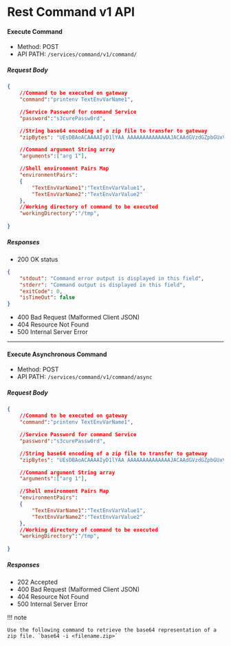 # Rest Command v1 API

#### Execute Command
- Method: POST
- API PATH: `/services/command/v1/command/`
##### Request Body
``` JSON
{
    //Command to be executed on gateway
    "command":"printenv TextEnvVarName1",

    //Service Password for command Service
    "password":"s3curePassw0rd",

    //String base64 encoding of a zip file to transfer to gateway
    "zipBytes": "UEsDBAoACAAAAIyD1lYAA AAAAAAAAAAAAAAJACAAdGVzdGZpbGUxVVQNAAfprpRk6a6UZOmulGR1eAsAAQT1AQAABBQAAABQSwcIAAAAAAAAAAAAAAAAUEsBAgoDCgAIAAAAjIPWVgAAAAAAAAAAAAAAAAkAIAAAAAAAAAAAAKSBAAAAAHRlc3RmaWxlMVVUDQAH6a6UZOmulGTprpRkdXgLAAEE9QEAAAQUAAAAUEsFBgAAAAABAAEAVwAAAFcAAAAAAA==",

    //Command argument String array
    "arguments":["arg 1"],

    //Shell environment Pairs Map
    "environmentPairs": 
    {
        "TextEnvVarName1":"TextEnvVarValue1",
        "TextEnvVarName2":"TextEnvVarValue2"
    },
    //Working directory of command to be executed
    "workingDirectory":"/tmp",
    
}
```

##### Responses
- 200 OK status

```JSON
{
    "stdout": "Command error output is displayed in this field",
    "stderr": "Command output is displayed in this field",
    "exitCode": 0,
    "isTimeOut": false
}
```

- 400 Bad Request (Malformed Client JSON)
- 404 Resource Not Found
- 500 Internal Server Error

 --- 

#### Execute Asynchronous Command
- Method: POST
- API PATH: `/services/command/v1/command/async`
##### Request Body
``` JSON
{
    //Command to be executed on gateway
    "command":"printenv TextEnvVarName1",

    //Service Password for command Service
    "password":"s3curePassw0rd",

    //String base64 encoding of a zip file to transfer to gateway
    "zipBytes": "UEsDBAoACAAAAIyD1lYAA AAAAAAAAAAAAAAJACAAdGVzdGZpbGUxVVQNAAfprpRk6a6UZOmulGR1eAsAAQT1AQAABBQAAABQSwcIAAAAAAAAAAAAAAAAUEsBAgoDCgAIAAAAjIPWVgAAAAAAAAAAAAAAAAkAIAAAAAAAAAAAAKSBAAAAAHRlc3RmaWxlMVVUDQAH6a6UZOmulGTprpRkdXgLAAEE9QEAAAQUAAAAUEsFBgAAAAABAAEAVwAAAFcAAAAAAA==",

    //Command argument String array
    "arguments":["arg 1"],

    //Shell environment Pairs Map
    "environmentPairs": 
    {
        "TextEnvVarName1":"TextEnvVarValue1",
        "TextEnvVarName2":"TextEnvVarValue2"
    },
    //Working directory of command to be executed
    "workingDirectory":"/tmp",
    
}
```

##### Responses
- 202 Accepted
- 400 Bad Request (Malformed Client JSON)
- 404 Resource Not Found
- 500 Internal Server Error

!!! note

    Use the following command to retrieve the base64 representation of a zip file. `base64 -i <filename.zip>`

